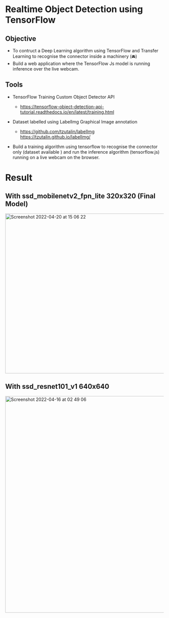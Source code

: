 # Realtime Object Detection using TensorFlow

## Objective

  - To contruct a Deep Learning algorithm using TensorFlow and Transfer Learning to recognise the connector inside a machinery (🚘)
  - Build a web application where the TensorFlow Js model is running inference over the live webcam.

## Tools

  - TensorFlow Training Custom Object Detector API
      - https://tensorflow-object-detection-api-tutorial.readthedocs.io/en/latest/training.html

  - Dataset labelled using LabelImg Graphical Image annotation
      - https://github.com/tzutalin/labelImg https://tzutalin.github.io/labelImg/

  - Build a training algorithm using tensorflow to recognise the connector only (dataset available ) and run the inference algorithm (tensorflow.js) running on a live webcam on the browser.



# Result

## With ssd_mobilenetv2_fpn_lite 320x320 (Final Model)

<img width="508" alt="Screenshot 2022-04-20 at 15 06 22" src="https://user-images.githubusercontent.com/87764103/164199085-2af0278b-1dd2-46f1-850a-4d00f0065e48.png">

## With ssd_resnet101_v1 640x640
<img width="688" alt="Screenshot 2022-04-16 at 02 49 06" src="https://user-images.githubusercontent.com/87764103/163633604-a93f7717-c1e8-47e1-a9e2-04274684d302.png">
